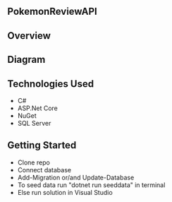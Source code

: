 ## PokemonReviewAPI

## Overview

## Diagram

## Technologies Used
- C#
- ASP.Net Core
- NuGet
- SQL Server


## Getting Started
- Clone repo
- Connect database 
- Add-Migration or/and Update-Database
- To seed data run "dotnet run seeddata" in terminal
- Else run solution in Visual Studio

